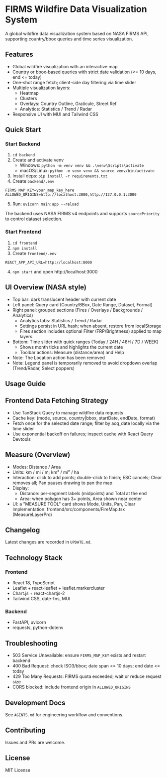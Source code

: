 ﻿# FIRMS Wildfire Data Visualization System

A global wildfire data visualization system based on NASA FIRMS API, supporting country/bbox queries and time series visualization.

## Features

- Global wildfire visualization with an interactive map
- Country or bbox-based queries with strict date validation (<= 10 days, end <= today)
- One-shot range fetch; client-side day filtering via time slider
- Multiple visualization layers:
  - Heatmap
  - Clusters
  - Overlays: Country Outline, Graticule, Street Ref
  - Analytics: Statistics / Trend / Radar
- Responsive UI with MUI and Tailwind CSS

## Quick Start

### Start Backend
1) `cd backend`
2) Create and activate venv
   - Windows: `python -m venv venv && .\venv\Scripts\activate`
   - macOS/Linux: `python -m venv venv && source venv/bin/activate`
3) Install deps: `pip install -r requirements.txt`
4) Create `backend/.env`
```
FIRMS_MAP_KEY=your_map_key_here
ALLOWED_ORIGINS=http://localhost:3000,http://127.0.0.1:3000
```
5) Run: `uvicorn main:app --reload`

The backend uses NASA FIRMS v4 endpoints and supports `sourcePriority` to control dataset selection.

### Start Frontend
1) `cd frontend`
2) `npm install`
3) Create `frontend/.env`
```
REACT_APP_API_URL=http://localhost:8000
```
4) `npm start` and open http://localhost:3000

## UI Overview (NASA style)

- Top bar: dark translucent header with current date
- Left panel: Query card (Country/BBox, Date Range, Dataset, Format)
- Right panel: grouped sections (Fires / Overlays / Backgrounds / Analytics)
  - Analytics tabs: Statistics / Trend / Radar
  - Settings persist in URL hash; when absent, restore from localStorage
  - Fires section includes optional Filter (FRP/Brightness) applied to map layers
- Bottom: Time slider with quick ranges (Today / 24H / 48H / 7D / WEEK)
  - Shows month ticks and highlights the current date
  - Toolbar actions: Measure (distance/area) and Help
- Note: The Location action has been removed
- Note: Legend panel is temporarily removed to avoid dropdown overlap (Trend/Radar, Select poppers)

## Usage Guide

## Frontend Data Fetching Strategy

- Use TanStack Query to manage wildfire data requests
- Cache key: (mode, source, country|bbox, startDate, endDate, format)
- Fetch once for the selected date range; filter by acq_date locally via the time slider
- Use exponential backoff on failures; inspect cache with React Query Devtools

## Measure (Overview)
- Modes: Distance / Area
- Units: km / mi / m; km² / mi² / ha
- Interaction: click to add points; double-click to finish; ESC cancels; Clear removes all; Pan pauses drawing to pan the map
- Display:
  - Distance: per-segment labels (midpoints) and Total at the end
  - Area: when polygon has 3+ points, Area shown near center
- UI: a "MEASURE TOOL" card shows Mode, Units, Pan, Clear
Implementation: frontend/src/components/FireMap.tsx (MeasureLayerPro)

## Changelog

Latest changes are recorded in `UPDATE.md`.

## Technology Stack

### Frontend
- React 18, TypeScript
- Leaflet + react-leaflet + leaflet.markercluster
- Chart.js + react-chartjs-2
- Tailwind CSS, date-fns, MUI

### Backend
- FastAPI, uvicorn
- requests, python-dotenv

## Troubleshooting

- 503 Service Unavailable: ensure `FIRMS_MAP_KEY` exists and restart backend
- 400 Bad Request: check ISO3/bbox; date span <= 10 days; end date <= today
- 429 Too Many Requests: FIRMS quota exceeded; wait or reduce request size
- CORS blocked: include frontend origin in `ALLOWED_ORIGINS`

## Development Docs

See `AGENTS.md` for engineering workflow and conventions.

## Contributing

Issues and PRs are welcome.

## License

MIT License













